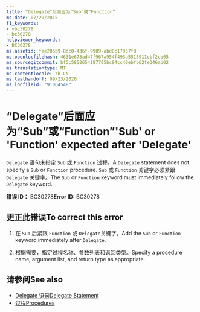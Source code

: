```yaml
---
title: “Delegate”后面应为“Sub”或“Function”
ms.date: 07/20/2015
f1_keywords:
- vbc30278
- bc30278
helpviewer_keywords:
- BC30278
ms.assetid: fee206b9-8dc0-436f-9909-abd8c17957f8
ms.openlocfilehash: 4631e673ad47f967a954f493a5515911ebf2eb65
ms.sourcegitcommit: bf5c5850654187705bc94cc40ebfb62fe346ab02
ms.translationtype: MT
ms.contentlocale: zh-CN
ms.lasthandoff: 09/23/2020
ms.locfileid: "91064548"
---
```

# <a name="sub-or-function-expected-after-delegate"></a><span data-ttu-id="1c991-102">“Delegate”后面应为“Sub”或“Function”</span><span class="sxs-lookup"><span data-stu-id="1c991-102">'Sub' or 'Function' expected after 'Delegate'</span></span>

<span data-ttu-id="1c991-103">`Delegate` 语句未指定 `Sub` 或 `Function` 过程。</span><span class="sxs-lookup"><span data-stu-id="1c991-103">A `Delegate` statement does not specify a `Sub` or `Function` procedure.</span></span> <span data-ttu-id="1c991-104">`Sub` 或 `Function` 关键字必须紧跟 `Delegate` 关键字。</span><span class="sxs-lookup"><span data-stu-id="1c991-104">The `Sub` or `Function` keyword must immediately follow the `Delegate` keyword.</span></span>  
  
 <span data-ttu-id="1c991-105">**错误 ID：** BC30278</span><span class="sxs-lookup"><span data-stu-id="1c991-105">**Error ID:** BC30278</span></span>  
  
## <a name="to-correct-this-error"></a><span data-ttu-id="1c991-106">更正此错误</span><span class="sxs-lookup"><span data-stu-id="1c991-106">To correct this error</span></span>  
  
1. <span data-ttu-id="1c991-107">在 `Sub` 后紧跟 `Function` 或 `Delegate`关键字。</span><span class="sxs-lookup"><span data-stu-id="1c991-107">Add the `Sub` or `Function` keyword immediately after `Delegate`.</span></span>  
  
2. <span data-ttu-id="1c991-108">根据需要，指定过程名称、参数列表和返回类型。</span><span class="sxs-lookup"><span data-stu-id="1c991-108">Specify a procedure name, argument list, and return type as appropriate.</span></span>  
  
## <a name="see-also"></a><span data-ttu-id="1c991-109">请参阅</span><span class="sxs-lookup"><span data-stu-id="1c991-109">See also</span></span>

- [<span data-ttu-id="1c991-110">Delegate 语句</span><span class="sxs-lookup"><span data-stu-id="1c991-110">Delegate Statement</span></span>](../language-reference/statements/delegate-statement.md)
- [<span data-ttu-id="1c991-111">过程</span><span class="sxs-lookup"><span data-stu-id="1c991-111">Procedures</span></span>](../programming-guide/language-features/procedures/index.md)
